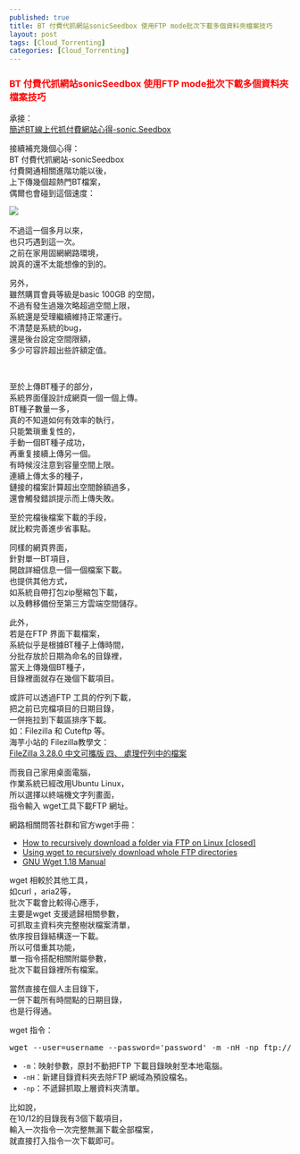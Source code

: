 ```yaml
---
published: true
title: BT 付費代抓網站sonicSeedbox 使用FTP mode批次下載多個資料夾檔案技巧
layout: post
tags: [Cloud_Torrenting]
categories: [Cloud_Torrenting]
---
```


### <font color="red">BT 付費代抓網站sonicSeedbox 使用FTP mode批次下載多個資料夾檔案技巧</font>   
        
承接：   
[簡述BT線上代抓付費網站心得-sonic.Seedbox][1]   
    
接續補充幾個心得：   
BT 付費代抓網站-sonicSeedbox  
付費開通相關進階功能以後，   
上下傳幾個超熱門BT檔案，   
偶爾也會碰到這個速度：   

<picture>
<source type="image/webp" srcset="https://res.cloudinary.com/shengshampoo/image/upload/s--mukIBvj0--/v1509262584/Screenshot-2017-10-28-09-01-511-fs81_hidnb9.webp" data-srcset="https://res.cloudinary.com/shengshampoo/image/upload/s--CTjrTCOC--/v1509265423/Screenshot-2017-10-28-09-01-512-fs81_icijnp.webp 300w">
<img class="responsively-lazy responsively-lazy-600" src="https://res.cloudinary.com/shengshampoo/image/upload/s--db8uMpaf--/v1509262584/Screenshot-2017-10-28-09-01-511-fs81_ev0dmw.png" data-srcset="https://res.cloudinary.com/shengshampoo/image/upload/s--db8uMpaf--/v1509262584/Screenshot-2017-10-28-09-01-511-fs81_ev0dmw.png 300w" srcset="data:image/gif;base64,R0lGODlhAQABAIAAAP///////yH5BAEKAAEALAAAAAABAAEAAAICTAEAOw==">
</picture>   

不過這一個多月以來，    
也只巧遇到這一次。   
之前在家用固網網路環境，    
說真的還不太能想像的到的。   
    
另外，   
雖然購買會員等級是basic 100GB 的空間，   
不過有發生過幾次略超過空間上限，    
系統還是受理繼續維持正常運行。   
不清楚是系統的bug，   
還是後台設定空間限額，   
多少可容許超出些許額定值。   
    
<img class="responsively-lazy" src="https://res.cloudinary.com/shengshampoo/image/upload/s--DuA3BxPv--/v1508173951/Screenshot-2017-10-16-01-22-341-fs81_ezrxqo.png" data-srcset="https://res.cloudinary.com/shengshampoo/image/upload/s--LPb0lQri--/v1508499300/Screenshot-2017-10-16-01-22-342-fs81_m4cdmy.png 300w, https://res.cloudinary.com/shengshampoo/image/upload/s--F4yZoohO--/v1508593598/Screenshot-2017-10-16-01-22-343-fs81_kmoprd.png 449w" srcset="data:image/gif;base64,R0lGODlhAQABAIAAAP///////yH5BAEKAAEALAAAAAABAAEAAAICTAEAOw==">       
    
    
至於上傳BT種子的部分，    
系統界面僅設計成網頁一個一個上傳。      
BT種子數量一多，       
真的不知道如何有效率的執行，      
只能繁瑣重复性的，   
手動一個BT種子成功，   
再重复接續上傳另一個。   
有時候沒注意到容量空間上限。    
連續上傳太多的種子，    
鏈接的檔案計算超出空間餘額過多，    
還會觸發錯誤提示而上傳失敗。    
    
至於完檔後檔案下載的手段，   
就比較完善進步省事點。   
    
同樣的網頁界面，    
針對單一BT項目，   
開啟詳細信息一個一個檔案下載。   
也提供其他方式，    
如系統自帶打包zip壓縮包下載，    
以及轉移備份至第三方雲端空間儲存。   
    
此外，   
若是在FTP 界面下載檔案，    
系統似乎是根據BT種子上傳時間，    
分批存放於日期為命名的目錄裡，   
當天上傳幾個BT種子，   
目錄裡面就存在幾個下載項目。    
    
或許可以透過FTP 工具的佇列下載，    
把之前已完檔項目的日期目錄，    
一併拖拉到下載區排序下載。   
如：Filezilla 和 Cuteftp 等。    
海芋小站的 Filezilla教學文：   
[FileZilla 3.28.0 中文可攜版 四、 處理佇列中的檔案][2]   
    
而我自己家用桌面電腦，   
作業系統已經改用Ubuntu Linux，   
所以選擇以終端機文字列畫面，    
指令輸入 wget工具下載FTP 網址。                

網路相關問答社群和官方wget手冊：              

* [How to recursively download a folder via FTP on Linux [closed]][3]   
* [Using wget to recursively download whole FTP directories][4]
* [GNU Wget 1.18 Manual][5]

wget 相較於其他工具，           
如curl ，aria2等，          
批次下載會比較得心應手，            
主要是wget 支援遞歸相關參數，               
可抓取主資料夾完整樹狀檔案清單，               
依序按目錄結構逐一下載。            
所以可借重其功能，               
單一指令搭配相關附屬參數，           
批次下載目錄裡所有檔案。            
                
當然直接在個人主目錄下，            
一併下載所有時間點的日期目錄，         
也是行得通。          

wget 指令：
<pre class="prettyprint linenums">
wget --user=username --password='password' -m -nH -np ftp://xxxxx.sonicseedbox.com/date2017/
</pre>

* ```-m```：映射參數，原封不動把FTP 下載目錄映射至本地電腦。    
* ```-nH```：新建目錄資料夾去除FTP 網域為預設檔名。           
* ```-np```：不遞歸抓取上層資料夾清單。  

比如說，    
在10/12的目錄我有3個下載項目，    
輸入一次指令一次完整無漏下載全部檔案，   
就直接打入指令一次下載即可。    

<img class="responsively-lazy responsively-lazy-600" src="https://res.cloudinary.com/shengshampoo/image/upload/s--ItWKH8QJ--/v1508174768/Screenshot-2017-10-17-01-08-561-fs81_wrjknh.png" srcset="data:image/gif;base64,R0lGODlhAQABAIAAAP///////yH5BAEKAAEALAAAAAABAAEAAAICTAEAOw==">    
<img class="responsively-lazy responsively-lazy-600" src="https://res.cloudinary.com/shengshampoo/image/upload/s--98_JxQht--/v1508174773/Screenshot-2017-10-17-01-09-191-fs81_ufbbyo.png" srcset="data:image/gif;base64,R0lGODlhAQABAIAAAP///////yH5BAEKAAEALAAAAAABAAEAAAICTAEAOw==">    


[1]: https://shengshampoo.github.io/cloud_torrenting/2017/10/12/cloud-torrenting-sonicseedbox-review.html
[2]: https://www.inote.tw/filezilla-download/4
[3]: https://stackoverflow.com/a/5567776
[4]: https://serverfault.com/a/708122
[5]: https://www.gnu.org/software/wget/manual/wget.html#Recursive-Retrieval-Options
